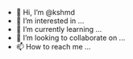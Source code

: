 - 👋 Hi, I’m @kshmd
- 👀 I’m interested in ...
- 🌱 I’m currently learning ...
- 💞️ I’m looking to collaborate on ...
- 📫 How to reach me ...

<!---
kshmd/kshmd is a ✨ special ✨ repository because its `README.md` (this file) appears on your GitHub profile.
You can click the Preview link to take a look at your changes.
--->
